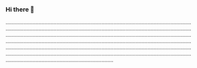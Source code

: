 ### Hi there 👋

................................................................................................................................................................................................................................................................................................................................................................................................................................................................................................................................................................................................................................................................................................................................................................................................................................................